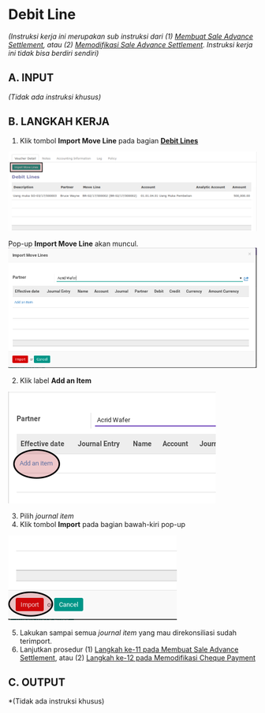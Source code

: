 # Debit Line

*(Instruksi kerja ini merupakan sub instruksi dari (1) [Membuat Sale Advance Settlement](./membuat.md), atau (2) [Memodifikasi Sale Advance Settlement](./memodifikasi.md). Instruksi kerja ini tidak bisa berdiri sendiri)*

## A. INPUT

*(Tidak ada instruksi khusus)*

## B. LANGKAH KERJA

1. Klik tombol **Import Move Line** pada bagian **[Debit Lines](./penjelasan.md#bagian-debit-line)**

![](../../img/sale-advance-settlement/tombol-import-move-debit-line.png)

Pop-up **Import Move Line** akan muncul.
![](../../img/sale-advance-settlement/pop-up-import-move-line.png)

2. Klik label **Add an Item**

![](../../img/sale-advance-settlement/pop-up-import-move-line-add-item.png)

3. Pilih *journal item*
4. Klik tombol **Import** pada bagian bawah-kiri pop-up

![](../../img/sale-advance-settlement/pop-up-import-move-line-tombol-import.png)

5. Lakukan sampai semua *journal item* yang mau direkonsiliasi sudah terimport.
6. Lanjutkan prosedur (1) [Langkah ke-11 pada Membuat Sale Advance Settlement](./membuat.md#langkah-11), atau (2) [Langkah ke-12 pada Memodifikasi Cheque Payment](./memodifikasi.md#langkah-12)

## C. OUTPUT

*(Tidak ada instruksi khusus)

